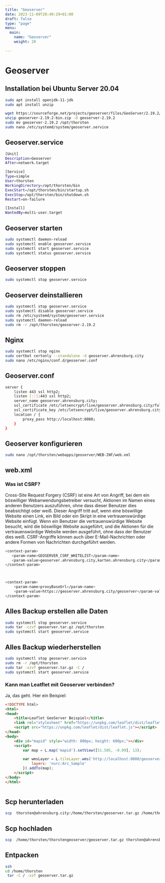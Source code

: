 ```yaml
---
title: "Geoserver"
date: 2023-11-09T20:49:29+01:00
draft: false
type: "page"
menu: 
  main:
    name: "Geoserver"
    weight: 20
    
---
```

# Geoserver
## Installation bei Ubuntu Server 20.04
```bash
sudo apt install openjdk-11-jdk
sudo apt install unzip

wget https://sourceforge.net/projects/geoserver/files/GeoServer/2.19.2/geoserver-2.19.2-bin.zip
unzip geoserver-2.19.2-bin.zip -d geoserver-2.19.2
sudo mv geoserver-2.19.2 /opt/thorsten 
sudo nano /etc/systemd/system/geoserver.service
```
## Geoserver.service
```bash
[Unit]
Description=Geoserver
After=network.target

[Service]
Type=simple
User=thorsten
WorkingDirectory=/opt/thorsten/bin
ExecStart=/opt/thorsten/bin/startup.sh
ExecStop=/opt/thorsten/bin/shutdown.sh
Restart=on-failure

[Install]
WantedBy=multi-user.target
```
## Geoserver starten
```bash
sudo systemctl daemon-reload
sudo systemctl enable geoserver.service
sudo systemctl start geoserver.service
sudo systemctl status geoserver.service
```
## Geoserver stoppen
```bash
sudo systemctl stop geoserver.service
```
## Geoserver deinstallieren
```bash
sudo systemctl stop geoserver.service
sudo systemctl disable geoserver.service
sudo rm /etc/systemd/system/geoserver.service
sudo systemctl daemon-reload
sudo rm -r /opt/thorsten/geoserver-2.19.2
```
## Nginx
```bash
sudo systemctl stop nginx
sudo certbot certonly --standalone -d geoserver.ahrensburg.city
sudo nano /etc/nginx/conf.d/geoserver.conf
```
## Geoserver.conf
```bash
server {
    listen 443 ssl http2;
    listen [::]:443 ssl http2;
    server_name geoserver.ahrensburg.city;
    ssl_certificate /etc/letsencrypt/live/geoserver.ahrensburg.city/fullchain.pem;
    ssl_certificate_key /etc/letsencrypt/live/geoserver.ahrensburg.city/privkey.pem;
    location / {
        proxy_pass http://localhost:8080;
    }
}
```

## Geoserver konfigurieren
```bash
sudo nano /opt/thorsten/webapps/geoserver/WEB-INF/web.xml
```
## web.xml
### Was ist CSRF?
Cross-Site Request Forgery (CSRF) ist eine Art von Angriff, bei dem ein böswilliger Webanwendungsbetreiber versucht, Aktionen im Namen eines anderen Benutzers auszuführen, ohne dass dieser Benutzer dies beabsichtigt oder weiß. Dieser Angriff tritt auf, wenn eine böswillige Website einen Link, ein Bild oder ein Skript in eine vertrauenswürdige Website einfügt. Wenn ein Benutzer die vertrauenswürdige Website besucht, wird die böswillige Website ausgeführt, und die Aktionen für die vertrauenswürdige Website werden ausgeführt, ohne dass der Benutzer dies weiß. CSRF-Angriffe können auch über E-Mail-Nachrichten oder andere Formen von Nachrichten durchgeführt werden.

```bash
<context-param>
   <param-name>GEOSERVER_CSRF_WHITELIST</param-name>
   <param-value>geoserver.ahrensburg.city,karten.ahrensburg.city</param-value>
</context-param>



<context-param>
    <param-name>proxyBaseUrl</param-name>
    <param-value>https://geoserver.ahrensburg.city/geoserver</param-value>
</context-param>
```

## Alles Backup erstellen alle Daten
```bash
sudo systemctl stop geoserver.service
sudo tar -czvf geoserver.tar.gz /opt/thorsten
sudo systemctl start geoserver.service
```
## Alles Backup wiederherstellen
```bash
sudo systemctl stop geoserver.service
sudo rm -r /opt/thorsten
sudo tar -xzvf geoserver.tar.gz -C /
sudo systemctl start geoserver.service
```
### Kann man Leatflet mit Geoserver verbinden?
Ja, das geht. Hier ein Beispiel:
```html
<!DOCTYPE html>
<html>
<head>
    <title>Leaflet GeoServer Beispiel</title>
    <link rel="stylesheet" href="https://unpkg.com/leaflet/dist/leaflet.css" />
    <script src="https://unpkg.com/leaflet/dist/leaflet.js"></script>
</head>
<body>
    <div id="mapid" style="width: 800px; height: 600px;"></div>
    <script>
        var map = L.map('mapid').setView([51.505, -0.09], 13);

        var wmsLayer = L.tileLayer.wms('http://localhost:8080/geoserver/wms', {
            layers: 'nurc:Arc_Sample'
        }).addTo(map);
    </script>
</body>
</html>
    
```
## Scp herunterladen
```bash
scp  thorsten@ahrensburg.city:/home/thorsten/geoserver.tar.gz /home/thorsten/thorstengeoserver/geoserver.tar.gz
```
## Scp hochladen
```bash
scp  /home/thorsten/thorstengeoserver/geoserver.tar.gz thorsten@ahrensburg.city:/home/thorsten/geoserver.tar.gz
```
## Entpacken
```bash
ssh 
cd /home/thorsten
 tar -C / -xzf geoserver.tar.gz
```




